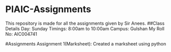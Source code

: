 # PIAIC-Assignments
This repository is made for all the assignments given by Sir Anees.
##Class Details
Day: Sunday
Timings: 8:00am to 10:00am
Campus: Gulshan
My Roll No: AIC004741

#Assignments
Assignment 1(Marksheet): Created a marksheet using python
